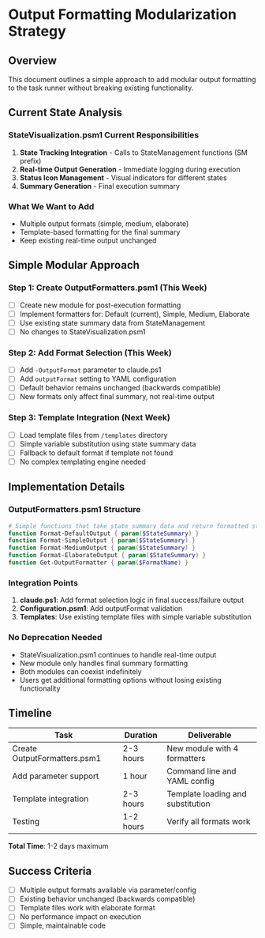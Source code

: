 # Output Formatting Modularization Strategy

## Overview
This document outlines a simple approach to add modular output formatting to the task runner without breaking existing functionality.

## Current State Analysis

### StateVisualization.psm1 Current Responsibilities
1. **State Tracking Integration** - Calls to StateManagement functions (SM prefix)
2. **Real-time Output Generation** - Immediate logging during execution
3. **Status Icon Management** - Visual indicators for different states
4. **Summary Generation** - Final execution summary

### What We Want to Add
- Multiple output formats (simple, medium, elaborate)
- Template-based formatting for the final summary
- Keep existing real-time output unchanged

## Simple Modular Approach

### Step 1: Create OutputFormatters.psm1 (This Week)
- [ ] Create new module for post-execution formatting
- [ ] Implement formatters for: Default (current), Simple, Medium, Elaborate
- [ ] Use existing state summary data from StateManagement
- [ ] No changes to StateVisualization.psm1

### Step 2: Add Format Selection (This Week)
- [ ] Add `-OutputFormat` parameter to claude.ps1
- [ ] Add `outputFormat` setting to YAML configuration
- [ ] Default behavior remains unchanged (backwards compatible)
- [ ] New formats only affect final summary, not real-time output

### Step 3: Template Integration (Next Week)
- [ ] Load template files from `/templates` directory
- [ ] Simple variable substitution using state summary data
- [ ] Fallback to default format if template not found
- [ ] No complex templating engine needed

## Implementation Details

### OutputFormatters.psm1 Structure
```powershell
# Simple functions that take state summary data and return formatted strings
function Format-DefaultOutput { param($StateSummary) }
function Format-SimpleOutput { param($StateSummary) }
function Format-MediumOutput { param($StateSummary) }
function Format-ElaborateOutput { param($StateSummary) }
function Get-OutputFormatter { param($FormatName) }
```

### Integration Points
1. **claude.ps1**: Add format selection logic in final success/failure output
2. **Configuration.psm1**: Add outputFormat validation
3. **Templates**: Use existing template files with simple variable substitution

### No Deprecation Needed
- StateVisualization.psm1 continues to handle real-time output
- New module only handles final summary formatting
- Both modules can coexist indefinitely
- Users get additional formatting options without losing existing functionality

## Timeline

| Task | Duration | Deliverable |
|------|----------|-------------|
| Create OutputFormatters.psm1 | 2-3 hours | New module with 4 formatters |
| Add parameter support | 1 hour | Command line and YAML config |
| Template integration | 2-3 hours | Template loading and substitution |
| Testing | 1-2 hours | Verify all formats work |

**Total Time**: 1-2 days maximum

## Success Criteria
- [ ] Multiple output formats available via parameter/config
- [ ] Existing behavior unchanged (backwards compatible) 
- [ ] Template files work with elaborate format
- [ ] No performance impact on execution
- [ ] Simple, maintainable code
